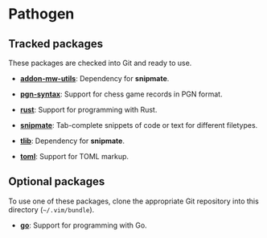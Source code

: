 Pathogen
========

Tracked packages
----------------

These packages are checked into Git and ready to use.

  - [**addon-mw-utils**](https://github.com/MarcWeber/vim-addon-mw-utils):
    Dependency for **snipmate**.

  - [**pgn-syntax**](http://www.vim.org/scripts/script.php?script_id=677):
    Support for chess game records in PGN format.

  - [**rust**](https://github.com/rust-lang/rust.vim):
    Support for programming with Rust.

  - [**snipmate**](https://github.com/garbas/vim-snipmate):
    Tab-complete snippets of code or text for different filetypes.

  - [**tlib**](https://github.com/tomtom/tlib_vim):
    Dependency for **snipmate**.

  - [**toml**](https://github.com/cespare/vim-toml):
    Support for TOML markup.

Optional packages
-----------------

To use one of these packages, clone the appropriate Git repository into this
directory (`~/.vim/bundle`).

  - [**go**](https://github.com/fatih/vim-go):
    Support for programming with Go.
